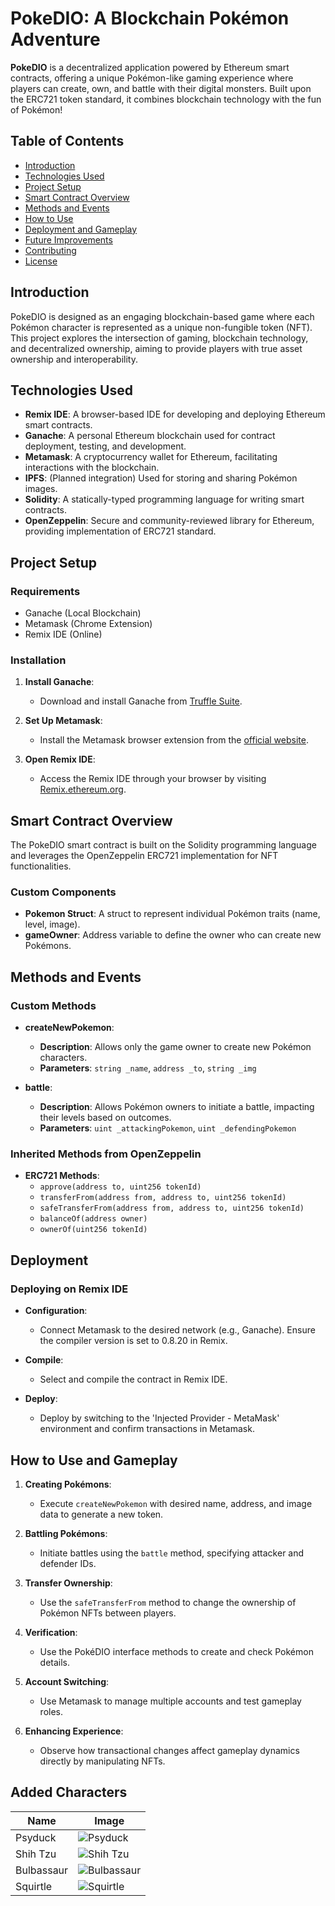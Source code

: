 # PokeDIO: A Blockchain Pokémon Adventure

**PokeDIO** is a decentralized application powered by Ethereum smart contracts, offering a unique Pokémon-like gaming experience where players can create, own, and battle with their digital monsters. Built upon the ERC721 token standard, it combines blockchain technology with the fun of Pokémon!

## Table of Contents

- [Introduction](#introduction)
- [Technologies Used](#technologies-used)
- [Project Setup](#project-setup)
- [Smart Contract Overview](#smart-contract-overview)
- [Methods and Events](#methods-and-events)
- [How to Use](#how-to-use)
- [Deployment and Gameplay](#deployment-and-gameplay)
- [Future Improvements](#future-improvements)
- [Contributing](#contributing)
- [License](#license)

## Introduction

PokeDIO is designed as an engaging blockchain-based game where each Pokémon character is represented as a unique non-fungible token (NFT). This project explores the intersection of gaming, blockchain technology, and decentralized ownership, aiming to provide players with true asset ownership and interoperability.

## Technologies Used

- **Remix IDE**: A browser-based IDE for developing and deploying Ethereum smart contracts.
- **Ganache**: A personal Ethereum blockchain used for contract deployment, testing, and development.
- **Metamask**: A cryptocurrency wallet for Ethereum, facilitating interactions with the blockchain.
- **IPFS**: (Planned integration) Used for storing and sharing Pokémon images.
- **Solidity**: A statically-typed programming language for writing smart contracts.
- **OpenZeppelin**: Secure and community-reviewed library for Ethereum, providing implementation of ERC721 standard.

## Project Setup

### Requirements

- Ganache (Local Blockchain)
- Metamask (Chrome Extension)
- Remix IDE (Online)

### Installation

1. **Install Ganache**:
   - Download and install Ganache from [Truffle Suite](https://trufflesuite.com/ganache/).

2. **Set Up Metamask**:
   - Install the Metamask browser extension from the [official website](https://metamask.io/).

3. **Open Remix IDE**:
   - Access the Remix IDE through your browser by visiting [Remix.ethereum.org](https://remix.ethereum.org/).

## Smart Contract Overview

The PokeDIO smart contract is built on the Solidity programming language and leverages the OpenZeppelin ERC721 implementation for NFT functionalities.

### Custom Components

- **Pokemon Struct**: A struct to represent individual Pokémon traits (name, level, image).
- **gameOwner**: Address variable to define the owner who can create new Pokémons.

## Methods and Events

### Custom Methods

- **createNewPokemon**:
  - **Description**: Allows only the game owner to create new Pokémon characters.
  - **Parameters**: `string _name`, `address _to`, `string _img`
  
- **battle**:
  - **Description**: Allows Pokémon owners to initiate a battle, impacting their levels based on outcomes.
  - **Parameters**: `uint _attackingPokemon`, `uint _defendingPokemon`

### Inherited Methods from OpenZeppelin

- **ERC721 Methods**:
  - `approve(address to, uint256 tokenId)`
  - `transferFrom(address from, address to, uint256 tokenId)`
  - `safeTransferFrom(address from, address to, uint256 tokenId)`
  - `balanceOf(address owner)`
  - `ownerOf(uint256 tokenId)`

## Deployment

### Deploying on Remix IDE

- **Configuration**:
  - Connect Metamask to the desired network (e.g., Ganache). Ensure the compiler version is set to 0.8.20 in Remix.
  
- **Compile**:
  - Select and compile the contract in Remix IDE.

- **Deploy**:
  - Deploy by switching to the 'Injected Provider - MetaMask' environment and confirm transactions in Metamask.

## How to Use and Gameplay

1. **Creating Pokémons**:
   - Execute `createNewPokemon` with desired name, address, and image data to generate a new token.

2. **Battling Pokémons**:
   - Initiate battles using the `battle` method, specifying attacker and defender IDs.

3. **Transfer Ownership**:
   - Use the `safeTransferFrom` method to change the ownership of Pokémon NFTs between players.

4. **Verification**:
   - Use the PokéDIO interface methods to create and check Pokémon details.

5. **Account Switching**:
   - Use Metamask to manage multiple accounts and test gameplay roles.

6. **Enhancing Experience**:
   - Observe how transactional changes affect gameplay dynamics directly by manipulating NFTs.

## Added Characters

| Name       | Image                                                                                                                                 |
|------------|---------------------------------------------------------------------------------------------------------------------------------------|
| Psyduck    | ![Psyduck](assets/psyduck.jpeg)                   |
| Shih Tzu   | ![Shih Tzu](assets/shih_tzu.jpeg)                 |
| Bulbassaur | ![Bulbassaur](assets/bulbassaur.jpeg)            |
| Squirtle   | ![Squirtle](assets/squirtle.jpeg)                |

